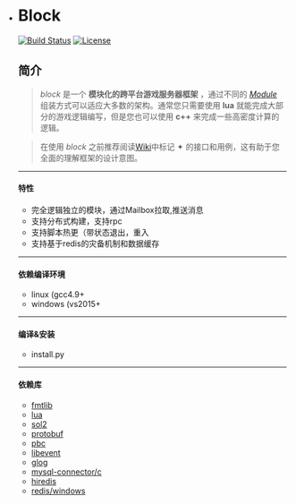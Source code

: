 * # Block
  [![Build Status](https://travis-ci.org/pojol/block.svg?branch=master)](https://travis-ci.org/pojol/block)
  [![License](http://img.shields.io/badge/license-mit-blue.svg?style=flat-square)](https://raw.githubusercontent.com/labstack/echo/master/LICENSE)

  ## 简介
  > *block* 是一个 **模块化的跨平台游戏服务器框架** ，通过不同的 [*Module*](https://github.com/pojol/block/wiki/Core_Module) 组装方式可以适应大多数的架构。通常您只需要使用 **lua** 就能完成大部分的游戏逻辑编写，但是您也可以使用 **c++** 来完成一些高密度计算的逻辑。

  > 在使用 *block* 之前推荐阅读[Wiki](https://github.com/pojol/block/wiki)中标记 ✦ 的接口和用例，这有助于您全面的理解框架的设计意图。
  ***

  #### 特性
  * 完全逻辑独立的模块，通过Mailbox拉取,推送消息
  * 支持分布式构建，支持rpc
  * 支持脚本热更（带状态退出，重入
  * 支持基于redis的灾备机制和数据缓存
  ***

  #### 依赖编译环境
  * linux (gcc4.9+
  * windows (vs2015+
  ***
  #### 编译&安装
  * install.py
  ***
  #### 依赖库
  * [fmtlib](https://github.com/fmtlib/fmt)
  * [lua](https://github.com/lua/lua)
  * [sol2](https://github.com/ThePhD/sol2)
  * [protobuf](https://github.com/google/protobuf)
  * [pbc](https://github.com/cloudwu/pbc)
  * [libevent](https://github.com/nmathewson/Libevent)
  * [glog](https://github.com/google/glog)
  * [mysql-connector/c](https://dev.mysql.com/downloads/connector/c/)
  * [hiredis](https://github.com/redis/hiredis)
  * [redis/windows](https://github.com/MicrosoftArchive/redis)
